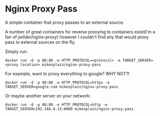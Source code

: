 # Nginx Proxy Pass

A simple container that proxy passes to an external source.

A number of great containers for reverse proxying to containers exist(I'm a fan of jwilder/nginx-proxy) however I couldn't find any that would proxy pass to external sources on the fly.

Simply run:

```
docker run -d -p 80:80 -e HTTP_PROTOCOL=<protocol> -e TARGET_SERVER=<proxy location> mikesplain/nginx-proxy-pass
```

For example, want to proxy everything to google? WHY NOT?!

```
docker run -d -p 80:80 -e HTTP_PROTOCOL=https -e TARGET_SERVER=google.com mikesplain/nginx-proxy-pass
```

Or maybe another server on your network:

```
docker run -d -p 80:80 -e HTTP_PROTOCOL=http -e TARGET_SERVER=192.168.8.15:8080 mikesplain/nginx-proxy-pass
```
